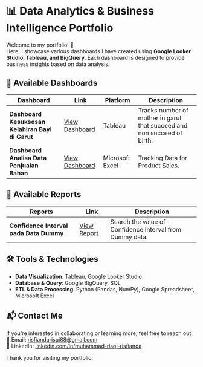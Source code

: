 # 📊 Data Analytics & Business Intelligence Portfolio

Welcome to my portfolio! 🎯  
Here, I showcase various dashboards I have created using **Google Looker Studio, Tableau, and BigQuery**. Each dashboard is designed to provide business insights based on data analysis.

## 🚀 Available Dashboards

| Dashboard | Link | Platform | Description |
|-------------|--------|--------|-------------|
| **Dashboard Kesuksesan Kelahiran Bayi di Garut** | [View Dashboard](https://public.tableau.com/app/profile/muhammad.risqi.risfianda/viz/DashboardKesuksesanKelahiranBayidiGarut/Dashboard1) | Tableau | Tracks number of mother in garut that succeed and non succeed of birth. |
| **Dashboard Analisa Data Penjualan Bahan** | [View Dashboard](https://docs.google.com/spreadsheets/d/1OoFE1SZ44Gbo0REdY26emjMaMwz8okhH/edit?usp=sharing&ouid=112349176116963816721&rtpof=true&sd=true) | Microsoft Excel | Tracking Data for Product Sales. |

## 🚀 Available Reports

| Reports | Link | Description |
|-------------|--------|-------------|
| **Confidence Interval pada Data Dummy** | [View Report](https://docs.google.com/presentation/d/1DDqThDmmakyET8R8TvJICuYFfGSFkcP4/edit?usp=sharing&ouid=112349176116963816721&rtpof=true&sd=true) | Search the value of Confidence Interval from Dummy data. |

## 🛠️ Tools & Technologies
- **Data Visualization**: Tableau, Google Looker Studio
- **Database & Query**: Google BigQuery, SQL
- **ETL & Data Processing**: Python (Pandas, NumPy), Google Spreadsheet, Microsoft Excel

## 📬 Contact Me
If you're interested in collaborating or learning more, feel free to reach out:  
📧 Email: [risfiandarisqi88@gmail.com](mailto:risfiandarisqi88@gmail.com)  
🔗 LinkedIn: [linkedin.com/in/muhammad-risqi-risfianda](https://linkedin.com/in/muhammad-risqi-risfianda)  

Thank you for visiting my portfolio! 
